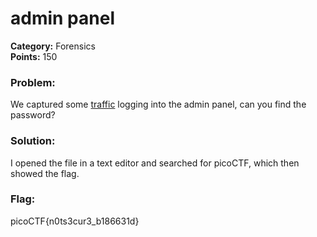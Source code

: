 # admin panel
__Category:__ Forensics  
__Points:__ 150

### Problem:

We captured some [traffic](https://2018shell3.picoctf.com/static/4b72ffeae766b0102106eabfe6be90b1/data.pcap) logging into the admin panel, can you find the password?

### Solution:

I opened the file in a text editor and searched for picoCTF, which then showed the flag.

### Flag:

picoCTF{n0ts3cur3_b186631d}

